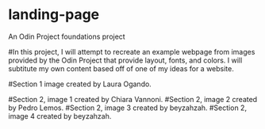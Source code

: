 # landing-page
An Odin Project foundations project

#In this project, I will attempt to recreate an example webpage from images provided by the Odin Project that provide layout, fonts, and colors. I will subtitute my own content based off of one of my ideas for a website.

#Section 1 image created by Laura Ogando.

#Section 2, image 1 created by Chiara Vannoni.
#Section 2, image 2 created by Pedro Lemos.
#Section 2, image 3 created by beyzahzah.
#Section 2, image 4 created by beyzahzah.